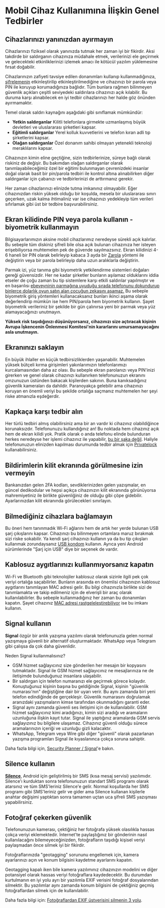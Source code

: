 # Mobil Cihaz Kullanımına İlişkin Genel Tedbirler

<!-- toc -->

## Cihazlarınızı yanınızdan ayırmayın

Cihazlarınızı fiziksel olarak yanınızda tutmak her zaman iyi bir fikirdir. Aksi takdirde bir saldırganın cihazınıza müdahale etmek, verilerinizi ele geçirmek ve gelecekteki etkinliklerinizi izlemek amacı ile kötücül yazılım yüklemesine fırsat doğabilir.

Cihazlarınızın zafiyeti tavsiye edilen donanımları kullanıp kullanmadığınıza, [şifrelemenin](cihaz_sifreleme.md) etkinleştirilip etkinleştirilmediğine ve cihazınızı bir parola veya PIN ile koruyup korumadığınıza bağlıdır. Tüm bunlara rağmen bilinmeyen güvenlik açıkları çeşitli seviyedeki saldırılara cihazınızı açık kılabilir. Bu duruma karşı alınabilecek en iyi tedbir cihazlarınızı her halde göz önünden ayırmamaktır.

Temel olarak saldırı kaynağını aşağıdaki gibi sınıflamak mümkündür:

* **Yetkin saldırganlar** Kilitli telefonlara girmekte uzmanlaşmış büyük devletleri ve uluslararası şirketleri kapsar.
* **Eğitimli saldırganlar** Yerel kolluk kuvvetlerini ve telefon kıran adli tıp şirketlerini kapsar.
* **Olağan saldırganlar** Özel donanım sahibi olmayan yetenekli teknoloji meraklılarını kapsar.

Cihazınızın kimin eline geçtiğine, sizin tedbirlerinize, süreye bağlı olarak riskiniz de değişir. Bu bakımdan olağan saldırganlar olarak tanımlayabileceğimiz özel bir eğitimi bulunmayan çevrenizdeki insanlar doğal olarak basit bir pin/parola tedbiri ile kontrol altına alınabilirken diğer saldırganlar için çabanızı ve tedbirlerinizi de arttırmanız gerekir.

Her zaman cihazlarınızı elinizde tutma imkanınız olmayabilir. Eğer cihazınızdan riskin yüksek olduğu bir koşulda, mesela bir uluslararası sınırı geçerken, uzak kalma ihtimaliniz var ise cihazınızı yedekleyip tüm verileri sıfırlamak gibi üst bir tedbire başvurabilirsiniz. 

## Ekran kilidinde PIN veya parola kullanın - biyometrik kullanmayın

Bilgisayarlarımızın aksine mobil cihazlarımız neredeyse sürekli açık kalırlar. Bu sebeple tüm diskiniz şifreli bile olsa açık bulunan cihazınıza her isteyen erişebiliyorsa muhtemelen pek de güvende sayılmazsınız. Ekran kilidinizi 4-6 haneli bir PIN olarak belirleyip kabaca 3 ayda bir [Zarola](https://zarola.oyd.org.tr) yöntemi ile değiştirin veya bir parola belirleyip daha uzun aralıklarla değiştirin.

Parmak izi, yüz tanıma gibi biyometrik yetkilendirme sistemleri doğaları gereği güvensizdir. Her ne kadar şirketler bunların aşılamaz olduklarını iddia etseler de çoğu zaman bu tip sistemlere karşı etkili saldırılar yapılmıştır ve en başarılısı [ebeveyninin parmağına uyuduğu sırada telefonunu dokundurup binlerce dolarlık oyun satın alan çocuğun zekasını aşamaz.](https://www.usatoday.com/story/news/nation/2016/12/28/girl-uses-sleeping-moms-thumbprint-pokemon/95907370/) Bu sebeple biyometrik giriş yöntemleri kullanacaksanız bunları ikinci aşama olarak değerlendirip mümkün ise hem PIN/parola hem biyometrik kullanın. Şayet biyometrik verileriniz bir şekilde bir gün çalınırsa yeni bir parmak veya yüz alamayacağınızı unutmayın.

**Yüksek risk taşıdığınızı düşünüyorsanız, cihazınızı size açtıracak kişinin Avrupa İşkencenin Önlenmesi Komitesi'nin kararlarını umursamayacağını asla unutmayın.**

## Ekranınızı saklayın

En büyük ihlaller en küçük tedbirsizliklerden yaşanabilir. Muhtemelen yüksek bütçeli kırma girişimleri yakınlarımızın telefonlarımızı kurcalamasından daha az olası. Bu sebeple ekran parolanızı veya PIN'inizi girerken ve genel olarak cihazınızı kullanırken telefonunuzun ekranını omzunuzun üstünden bakacak kişilerden sakının. Buna kanıksadığınız güvenlik kameraları da dahildir. Paranoyakça gelebilir ama cihazınızı koruyan en önemli veriyi bu şekilde ortalığa saçmanız muhtemelen her şeyi riske atmanızla eşdeğerdir.

## Kapkaça karşı tedbir alın

Her türlü tedbiri almış olabilirsiniz ama bir an vardır ki cihazınız olabildiğince korunaksızdır. Telefonunuzu kullandığınız an! Bu noktada hem cihazınız açık hem de ekran kilidi yok. Pratik olarak o anda telefonu elinde bulunduran herkes neredeyse her işlemi cihazınız ile yapabilir, [bu bir şaka değil](https://www.bbc.com/news/uk-38183819). Haliyle telefonunuzun elinizden kapılması durumunda tedbir almak için [Privatelock](../beseri_guvenlik/private_lock.md) kullanabilirsiniz.

## Bildirimlerin kilit ekranında görülmesine izin vermeyin

Bankanızdan gelen 2FA kodları, sevdiklerinizden gelen yazışmalar, en güncel dedikodular ve hepsi açıkça cihazınızın kilit ekranında görünüyorsa mahremiyetiniz ile birlikte güvenliğiniz de olduğu gibi çöpe gidebilir. Ayarlarınızdan kilit ekranında görülecekleri sınırlayın.

## Bilmediğiniz cihazlara bağlamayın

Bu öneri hem tanınmadık Wi-Fi ağlarını hem de artık her yerde bulunan USB şarj çıkışlarını kapsar. Cihazınızı bu bilinmeyen ortamlara maruz bırakmak sizi riske sokabilir. Ya kendi şarj cihazınızı kullanın ya da bu tip çıkışları kullanmak zorundaysanız [USB kondom](https://en.wikipedia.org/wiki/Juice_jacking#Mitigation) kullanın. Ayrıca yeni Android sürümlerinde "Şarj için USB" diye bir seçenek de vardır.

## Kablosuz aygıtlarınızı kullanmıyorsanız kapatın

Wi-Fi ve Bluetooth gibi teknolojiler kablosuz olarak sizinle ilgili pek çok veriyi ortalığa saçabilirler. Bunların arasında en önemlisi cihazınızın kablosuz aygıtlarını tanımlayan MAC adresi gelir. Bu bilgi cihazınızla birlikte sizi de tanımlamakta ve takip edilmeniz için de elverişli bir araç olarak kullanılabilirler. Bu sebeple kullanmadığınız her zaman bu donanımları kapatın. Şayet cihazınız [MAC adresi rastgeleleştirebiliyor](grapheneos.md) ise bu imkanı kullanın.

## Signal kullanın

**Signal** özgür bir anlık yazışma yazılımı olarak telefonunuzla gelen normal yazışmaya güvenli bir alternatif oluşturmaktadır. WhatsApp veya Telegram gibi çalışsa da çok daha güvenlidir.

Neden Signal kullanmalısınız?

* GSM hizmet sağlayıcınız size gönderilen her mesajın bir kopyasını tutmaktadır. Signal ile GSM hizmet sağlayıcınız ne mesajlarınıza ne de iletişimde bulunduğunuz insanlara ulaşabilir.
* Bir saldırgan için telefon numaranızı ele geçirmek görece kolaydır. Konuştuğunuz kişinin başına bu geldiğinde Signal, kişinin "güvenlik numarası'nın" değiştiğine dair bir uyarı verir. Bu aynı zamanda biri yeni telefon edindiğinde de gerçekleşir. Güvenlik numarasını doğrulamak aranızdaki yazışmaların kimse tarafından okunmadığını garanti eder.
* Signal aynı zamanda güvenli ses iletişimi için de kullanılabilir. GSM hizmet sağlayıcınız kimi aradığınızı, kimin sizi aradığı ve aramaların uzunluğuna ilişkin kayıt tutar. Signal ile yaptığınız aramalarda GSM servis sağlayızınız bu bilgilere ulaşamaz. Cihazınız güvenli olduğu sürece aramalarınızın içeriği ve uzunluğu gizli kalacaktır.
* WhatsApp, Telegram veya Wire gibi diğer "güvenli" olarak pazarlanan yazışma programları Signal ile kıyaslanınca çokça soruna sahiptir.

Daha fazla bilgi için, [Security Planner / Signal](https://securityplanner.org/#/tool/signal)'e bakın.

## Silence kullanın

**[Silence](https://silence.im/)**, Android için geliştirilmiş bir SMS (kısa mesaj servisi) yazılımıdır. Silence'ı kurduktan sonra telefonunuzun standart SMS programı olarak atarsınız ve tüm SMS'leriniz Silence'e gelir. Normal koşullarda her SMS programı gibi SMS'leriniz gelir ve gider ama Silence kullanan kişilerle anahtar değişimi yaptıktan sonra tamamen uçtan uca şifreli SMS yazışması yapabilirsiniz.

## Fotoğraf çekerken güvenlik

Telefonunuzun kamerası, çektiğiniz her fotoğrafa yüksek olasılıkla hassas çokça veriyi eklemektedir. İnternet'te paylaştığınız bir gönderinin nasıl kullanılacağını bilemeyeceğinizden, fotoğrafların taşıdığı kişisel veriyi paylaşmadan önce silmek iyi bir fikirdir.

Fotoğraflarınızda "geotagging" sorununu engellemek için, kamera ayarlarınızı açın ve konum bilgisini kaydetme ayarlarını kapatın.

Geotagging kapalı iken bile kamera yazılımınız cihazınızın modelini ve diğer potansiyel olarak hassas veriyi fotoğraflara kaydedecektir. Bu durumdan kurtulmanın en iyi yolu ayrı bir yazılımla EXIF verisini fotoğraf dosyalarından silmektir. Bu yazılımlar aynı zamanda konum bilgisini de çektiğiniz geçmiş fotoğraflardan silmek için de kullanılabilir.

Daha fazla bilgi için: [Fotoğraflardan EXIF üstverisini silmenin 3 yolu](https://www.makeuseof.com/tag/3-ways-to-remove-exif-metadata-from-photos-and-why-you-might-want-to/).

[replicant]:https://replicant.us
[lineageos]:https://lineageos.org
[grapheneos]:https://grapheneos.org
[lineageos devices]:https://wiki.lineageos.org/devices/
[grapheneos devices]:https://grapheneos.org/faq#device-support
[baseband modem]:https://en.wikipedia.org/wiki/Baseband_processor
